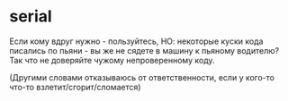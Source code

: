 # serial
Если кому вдруг нужно - пользуйтесь, НО:
некоторые куски кода писались по пьяни - вы же не сядете в машину к пьяному водителю?
Так что не доверяйте чужому непроверенному коду.

(Другими словами отказываюсь от ответственности, если у кого-то что-то взлетит/сгорит/сломается)
